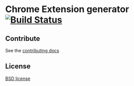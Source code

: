 # Chrome Extension generator [![Build Status](https://secure.travis-ci.org/yeoman/generator-chrome-extension.png?branch=master)](http://travis-ci.org/yeoman/generator-chrome-extension)



## Contribute

See the [contributing docs](https://github.com/yeoman/yeoman/blob/master/contributing.md)


## License

[BSD license](http://opensource.org/licenses/bsd-license.php)
